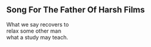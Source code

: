 Song For The Father Of Harsh Films
----------------------------------
What we say recovers to  
relax some other man  
what a study may teach.  
